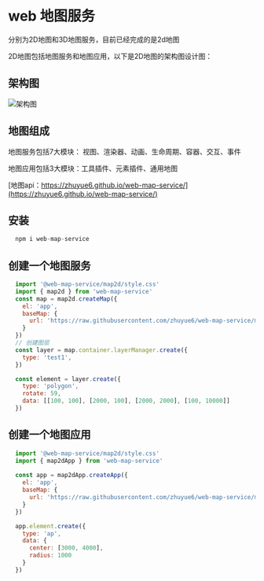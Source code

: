 # web 地图服务

分别为2D地图和3D地图服务，目前已经完成的是2d地图  

2D地图包括地图服务和地图应用，以下是2D地图的架构图设计图：  

## 架构图

![架构图](https://raw.githubusercontent.com/zhuyue6/web-map-service/main/public/images/map2d_framework.png)

## 地图组成

地图服务包括7大模块： 视图、渲染器、动画、生命周期、容器、交互、事件  

地图应用包括3大模块：工具插件、元素插件、通用地图  

[地图api：https://zhuyue6.github.io/web-map-service/](https://zhuyue6.github.io/web-map-service/)

## 安装

```js
  npm i web-map-service
```

## 创建一个地图服务

```js
  import '@web-map-service/map2d/style.css'
  import { map2d } from 'web-map-service'
  const map = map2d.createMap({
    el: 'app',
    baseMap: {
      url: 'https://raw.githubusercontent.com/zhuyue6/web-map-service/main/public/images/map.jpg'
    }
  })
  // 创建图层
  const layer = map.container.layerManager.create({
    type: 'test1',
  })

  const element = layer.create({
    type: 'polygon',
    rotate: 59,
    data: [[100, 100], [2000, 100], [2000, 2000], [100, 10000]]
  })

```

## 创建一个地图应用

```js
  import '@web-map-service/map2d/style.css'
  import { map2dApp } from 'web-map-service'
  
  const app = map2dApp.createApp({
    el: 'app',
    baseMap: {
      url: 'https://raw.githubusercontent.com/zhuyue6/web-map-service/main/public/images/map.jpg'
    }
  })

  app.element.create({
    type: 'ap',
    data: {
      center: [3000, 4000],
      radius: 1000
    }
  })

```